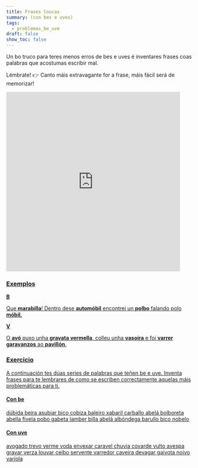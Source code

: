 ```yaml
---
title: Frases loucas
summary: (con bes e uves)
tags:
  - problemas_be_uve
draft: false
show_toc: false
---
```

Un bo truco para teres menos erros de bes e uves é inventares frases coas palabras que acostumas escribir mal. 

Lémbrate! 👉 Canto máis extravagante for a frase, máis fácil será de memorizar!

<iframe src="https://giphy.com/embed/Qw4X3FDRolaUzXnPLNK" width="466" height="480" frameBorder="0" class="giphy-embed" allowFullScreen></iframe><p><a href="https://giphy.com/gifs/awesomenesstv-reaction-crazy-audrey-whitby-Qw4X3FDRolaUzXnPLNK">

### Exemplos

<article>

**B**

Que **marabilla**! Dentro dese **automóbil** encontrei un **polbo** falando polo **móbil.**

</article>

<article>

**V**

O **avó** puxo unha **gravata vermella**, colleu unha **vasoira** e foi **varrer** **garavanzos** ao **pavillón**.

</article>

### Exercicio

A continuación tes dúas series de palabras que teñen be e uve. Inventa frases para te lembrares de como se escriben correctamente aquelas máis problemáticas para ti.


#### Con be


<e-layout>
<e-tag color=1>dúbida</e-tag>
<e-tag color=1>beira</e-tag>
<e-tag color=1>asubiar</e-tag>
<e-tag color=1>bico</e-tag>
<e-tag color=1>cobiza </e-tag>
<e-tag color=1>baleiro</e-tag>
<e-tag color=1>xabaril</e-tag>
<e-tag color=1>carballo</e-tag>
<e-tag color=1>abelá</e-tag>
<e-tag color=1>bolboreta</e-tag>
<e-tag color=1>abella</e-tag>
<e-tag color=1>fivela</e-tag>
<e-tag color=1>pobo</e-tag>
<e-tag color=1>gabeta</e-tag>
<e-tag color=1>lamber</e-tag>
<e-tag color=1>billa</e-tag>
<e-tag color=1>abelá</e-tag>
<e-tag color=1>albóndega</e-tag>
<e-tag color=1>barullo</e-tag>
<e-tag color=1>bico</e-tag>
<e-tag color=1>nobelo</e-tag>
</e-layout>

#### Con uve


<e-layout>
<e-tag color=2>avogado</e-tag>
<e-tag color=2>trevo</e-tag>
<e-tag color=2>verme</e-tag>
<e-tag color=2>voda</e-tag>
<e-tag color=2>envexar</e-tag>
<e-tag color=2>caravel</e-tag>
<e-tag color=2>chuvia</e-tag>
<e-tag color=2>covarde</e-tag>
<e-tag color=2>vulto</e-tag>
<e-tag color=2>avespa</e-tag>
<e-tag color=2>gravar</e-tag>
<e-tag color=2>verza</e-tag>
<e-tag color=2>louvar</e-tag>
<e-tag color=2>ceibo</e-tag>
<e-tag color=2>servente</e-tag>
<e-tag color=2>varredor</e-tag>
<e-tag color=2>caveira</e-tag>
<e-tag color=2>devagar</e-tag>
<e-tag color=2>gaivota</e-tag>
<e-tag color=2>noivo</e-tag>
<e-tag color=2>varíola</e-tag>
</e-layout>